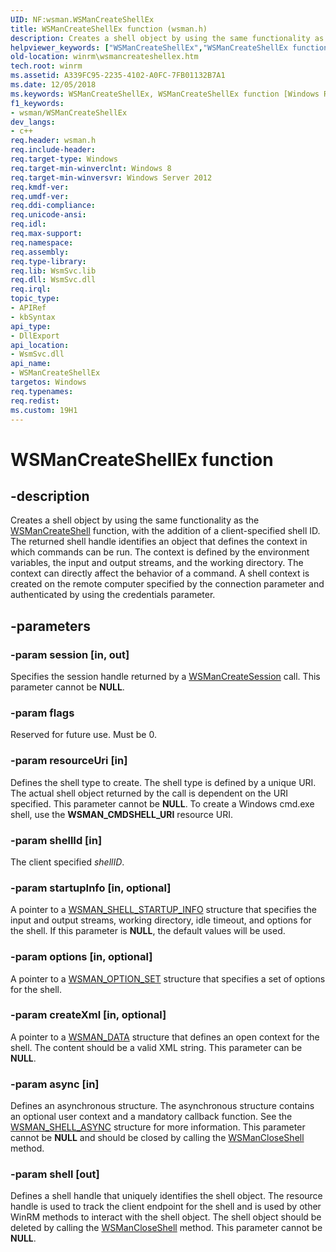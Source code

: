 ```yaml
---
UID: NF:wsman.WSManCreateShellEx
title: WSManCreateShellEx function (wsman.h)
description: Creates a shell object by using the same functionality as the WSManCreateShell function, with the addition of a client-specified shell ID.helpviewer_keywords: ["WSManCreateShellEx","WSManCreateShellEx function [Windows Remote Management]","winrm.wsmancreateshellex","wsman/WSManCreateShellEx"]
old-location: winrm\wsmancreateshellex.htm
tech.root: winrm
ms.assetid: A339FC95-2235-4102-A0FC-7FB01132B7A1
ms.date: 12/05/2018
ms.keywords: WSManCreateShellEx, WSManCreateShellEx function [Windows Remote Management], winrm.wsmancreateshellex, wsman/WSManCreateShellEx
f1_keywords:
- wsman/WSManCreateShellEx
dev_langs:
- c++
req.header: wsman.h
req.include-header: 
req.target-type: Windows
req.target-min-winverclnt: Windows 8
req.target-min-winversvr: Windows Server 2012
req.kmdf-ver: 
req.umdf-ver: 
req.ddi-compliance: 
req.unicode-ansi: 
req.idl: 
req.max-support: 
req.namespace: 
req.assembly: 
req.type-library: 
req.lib: WsmSvc.lib
req.dll: WsmSvc.dll
req.irql: 
topic_type:
- APIRef
- kbSyntax
api_type:
- DllExport
api_location:
- WsmSvc.dll
api_name:
- WSManCreateShellEx
targetos: Windows
req.typenames: 
req.redist: 
ms.custom: 19H1
---
```


# WSManCreateShellEx function


## -description


Creates a shell object by using the same functionality as the <a href="https://docs.microsoft.com/windows/desktop/api/wsman/nf-wsman-wsmancreateshell">WSManCreateShell</a> function, with the addition of a client-specified shell ID. The returned shell handle identifies an object that defines the context in which commands can be run. The context is defined by the environment variables, the input and output streams, and the working directory. The context can directly affect the behavior of a command. A shell context is created on the remote computer specified by the connection parameter and authenticated by using the credentials parameter.


## -parameters




### -param session [in, out]

Specifies the session handle returned by a <a href="https://docs.microsoft.com/windows/desktop/api/wsman/nf-wsman-wsmancreatesession">WSManCreateSession</a> call. This parameter cannot be <b>NULL</b>.


### -param flags

Reserved for future use. Must be 0.


### -param resourceUri [in]

Defines the shell type to create. The shell type is defined by a unique URI. The actual shell object returned by the call is dependent on the URI specified. This parameter cannot be <b>NULL</b>. To create a Windows cmd.exe shell, use the <b>WSMAN_CMDSHELL_URI</b> resource URI.


### -param shellId [in]

The client specified <i>shellID</i>.


### -param startupInfo [in, optional]

A pointer to a <a href="https://docs.microsoft.com/windows/desktop/api/wsman/ns-wsman-wsman_shell_startup_info_v10">WSMAN_SHELL_STARTUP_INFO</a> structure that specifies the input and output streams, working directory, idle timeout, and options for the shell. If this parameter is <b>NULL</b>, the default values will be used.


### -param options [in, optional]

A pointer to a <a href="https://docs.microsoft.com/windows/desktop/api/wsman/ns-wsman-wsman_option_set">WSMAN_OPTION_SET</a> structure that specifies a set of options for the shell.


### -param createXml [in, optional]

A pointer to a <a href="https://docs.microsoft.com/windows/desktop/api/wsman/ns-wsman-wsman_data">WSMAN_DATA</a> structure that defines an open context for the shell. The content should be a valid XML string. This parameter can be <b>NULL</b>.


### -param async [in]

Defines an asynchronous structure. The asynchronous structure contains an optional user context and a mandatory callback function. See the <a href="https://docs.microsoft.com/windows/desktop/api/wsman/ns-wsman-wsman_shell_async">WSMAN_SHELL_ASYNC</a> structure for more information. This parameter cannot be <b>NULL</b> and should be closed by calling the <a href="https://docs.microsoft.com/windows/desktop/api/wsman/nf-wsman-wsmancloseshell">WSManCloseShell</a> method.


### -param shell [out]

Defines a shell handle that uniquely identifies the shell object. The resource handle is used to track the client endpoint for the shell and is used by other WinRM methods to interact with the shell object. The shell object should be deleted by calling the <a href="https://docs.microsoft.com/windows/desktop/api/wsman/nf-wsman-wsmancloseshell">WSManCloseShell</a> method. This parameter cannot be <b>NULL</b>.


